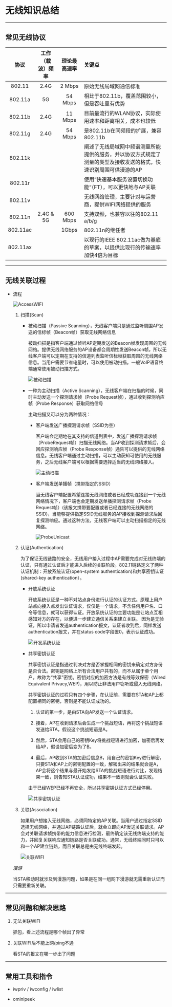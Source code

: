 # 无线知识总结

---

## 常见无线协议

|   协议   | 工作（载波）频率 | 理论最高速率 | 关键点                                                       |
| :------: | :--------------: | :----------: | :----------------------------------------------------------- |
|  802.11  |       2.4G       |    2 Mbps    | 原始无线局域网通信标准                                       |
| 802.11a  |        5G        |   54 Mbps    | 相比于802.11b，覆盖范围较小，但是吞吐量有优势                |
| 802.11b  |       2.4G       |   11 Mbps    | 目前最流行的WLAN协议，实际使用速率和距离相关，成本也较低     |
| 802.11g  |       2.4G       |   54 Mbps    | 是802.11b在同频段的扩展，兼容802.11b                         |
| 802.11k  |                  |              | 阐述了无线局域网中频谱测量所能提供的服务，并以协议方式规定了测量的类型及接收发送的格式，快速识别周围可供漫游的AP |
| 802.11r  |                  |              | 使用“快速基本服务设置切换功能“（FT），可以更快地与AP关联     |
| 802.11v  |                  |              | 无线网络管理，主要针对与运营商，提供WIFI网络提供的服务       |
| 802.11n  |    2.4G & 5G     |   600 Mbps   | 支持双频，也兼容以往的802.11 a/b/g                           |
| 802.11ac |                  |    1Gbps     | 802.11n的继任者                                              |
| 802.11ax |                  |              | 以现行的IEEE 802.11ac做为基底的草案，以提供比现行的传输速率加快4倍为目标 |

---

## 无线关联过程

* 流程

  ![AccessWIFI](./Image/AccessWIFI.png)

  1. 扫描(Scan)

     * 被动扫描（Passive Scanning），无线客户端只是通过监听周围AP发送的信标帧（Beacon帧）获取无线网络信息

       被动扫描是指客户端通过侦听AP定期发送的Beacon帧发现周围的无线网络。提供无线网络服务的AP设备都会周期性发送Beacon帧，所以无线客户端可以定期在支持的信道列表监听信标帧获取周围的无线网络信息。当用户需要节省电量时，可以使用被动扫描。一般VoIP语音终端通常使用被动扫描方式。 

       ![被动扫描](./Image/被动扫描.png)

     * 一种为主动扫描（Active Scanning），无线客户端在扫描的时候，同时主动发送一个探测请求帧（Probe Request帧），通过收到探测响应帧（Probe Response）获取网络信号

       主动扫描又可以分为两种情况：

       + 客户端发送广播探测请求帧（SSID为空）

         客户端会定期地在其支持的信道列表中，发送广播探测请求帧（ProbeRequest帧）扫描无线网络。当AP收到探测请求帧后，会回应探测响应帧（Probe Response帧）通告可以提供的无线网络信息。无线客户端通过主动扫描，可以主动获知可使用的无线服务，之后无线客户端可以根据需要选择适当的无线网络接入。

         ![主动扫描](./Image/主动扫描.png)

       + 客户端发送单播帧（携带指定的SSID）

         当无线客户端配置希望连接无线网络或者已经成功连接到一个无线网络情况下，客户端也会定期发送单播探测请求帧（Probe Request帧）(该报文携带要配置或者已经连接的无线网络的SSID)，当能够提供指定SSID无线服务的AP接收到探测请求后回复探测响应。通过这种方法，无线客户端可以主动扫描指定的无线网络。

         ![ProbeUnicast](./Image/ProbeUnicast.png)

  2. 认证(Authentication)

     为了保证无线链路的安全，无线用户接入过程中AP需要完成对无线终端的认证，只有通过认证后才能进入后续的关联阶段。802.11链路定义了两种认证机制：开放系统认证(open-system authentication)和共享密钥认证(shared-key authentication）。

     + 开放系统认证

       开放系统认证是一种不对站点身份进行认证的认证方式。原理上用户站点向接入点发出认证请求，仅仅是一个请求，不含任何用户名、口令等信息，就可以获得认证。开放系统认证的主要功能是让站点互相感知对方的存在，以便进一步建立通信关系来建立关联。 
       因为是无验证，所以申请者发送authentication报文，认证者收到后，同样发送authentication报文，并在status code字段置0，表示认证成功。

       ![开发系统认证](./Image/开发系统认证.png)

     + 共享密钥认证

       共享密钥认证是指通过判决对方是否掌握相同的密钥来确定对方身份是否合法。密钥是网络上所有合法用户共有的，而不从属于单个用户，故称为“共享”密钥。密钥对应的加密方法是有线等效保密（Wired Equivalent Privacy,WEP)，用以防止非法用户窃听或侵入无线网络。

       共享密钥认证的过程只有四个步骤，在认证前，需要在STA和AP上都配置相同的密钥，否则是不能认证成功的。 

       1. 认证的第一步，是由STA向AP发送一个认证请求。 

       2. 接着，AP在收到请求后会生成一个挑战短语，再将这个挑战短语发送给STA，假设这个挑战短语是A。 
       3. 然后，STA会用自己的密钥Key将挑战短语进行加密，加密后再发给AP，假设加密后变为了B。 
       4. 最后，AP收到STA的加密后信息B，用自己的密钥Key进行解密。只要STA和AP上的密钥配置的一致，解密出来的结果就会是A，AP会将这个结果与最开始发给STA的挑战短语进行对比，发现结果一致，则告知STA认证成功，结果不一致则就会认证失败。

       由于已经WEP已经不再安全，所以共享密钥认证方式已经停用。

       ![共享密钥认证](./Image/共享密钥认证.png)

  3. 关联(Association)

     如果用户想接入无线网络，必须同特定的AP关联。当用户通过指定SSID选择无线网络，并通过AP链路认证后，就会立即向AP发送关联请求。AP会对关联请求帧携带的能力信息进行检测，最终确定该无线终端支持的能力，并回复关联响应通知链路是否关联成功。通常，无线终端同时只可以和一个AP建立链路，而且关联总是由无线终端发起。 

     ![关联WIFI](./Image/关联WIFI.png)

  *漫游*

  当STA移动时就涉及到漫游问题，如果是在同一组网下漫游就无需重新认证而只需要重新关联。

---

## 常见问题和解决思路

1. 无法关联WIFI 

   抓包，看上述流程是哪个帧出了异常

2. 关联WIFI后不能上网/ping不通

   看STA的报文在哪一步出了问题

---

## 常用工具和指令

+ iwpriv / iwconfig / iwlist

+ ominipeek

  